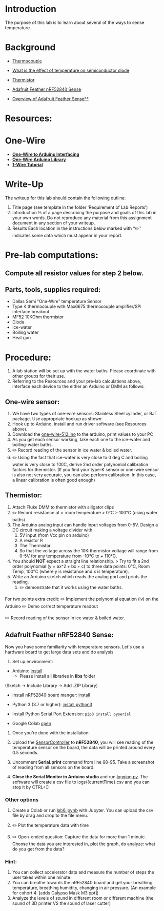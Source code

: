 # Introduction

The purpose of this lab is to learn about several of the ways to sense temperature.

# Background

- [Thermocouple](https://en.wikipedia.org/wiki/Thermocouple)

- [What is the effect of temperature on semiconductor diode](https://www.quora.com/What-is-the-effect-of-temperature-on-semiconductor-diode)

- [Thermistor](https://en.wikipedia.org/wiki/Thermistor)

- [Adafruit Feather nRF52840 Sense](https://www.adafruit.com/product/4516)

- [Overview of Adafruit Feather Sense\*\*](https://learn.adafruit.com/adafruit-feather-sense)

# Resources:

# One-Wire

- [**One-Wire to Arduino Interfacing**](https://www.tweaking4all.com/hardware/arduino/arduino-ds18b20-temperature-sensor/)
- [**One-Wire Arduino Library**](https://www.pjrc.com/teensy/td_libs_OneWire.html)
- [**1-Wire Tutorial**](https://www.hacktronics.com/tutorials/arduino-1-wire-tutorial.html)

# Write-Up

The writeup for this lab should contain the following outline:

1. Title page (see template in the folder ‘Requirement of Lab Reports’)
2. Introduction
   ⅓ of a page describing the purpose and goals of this lab in your own words. Do not reproduce any material from this assignment document in any section of your writeup.
3. Results
   Each location in the instructions below marked with “✏️” indicates some data which must appear in your report.

# Pre-lab computations:

## Compute all resistor values for step 2 below.

## Parts, tools, supplies required:

- Dallas Semi "One-Wire" temperature Sensor
- Type K thermocouple with Max6675 thermocouple amplifier/SPI interface breakout
- MF52 10KOhm thermistor
- Diode
- Ice-water
- Boiling water
- Heat gun

# Procedure:

1. A lab station will be set up with the water baths. Please coordinate with other groups for their use.
2. Referring to the Resources and your pre-lab calculations above, interface each device to the either an Arduino or DMM as follows:

## One-wire sensor:

1. We have two types of one-wire sensors: Stainless Steel cylinder, or BJT package. Use appropriate hookup as shown:
1. Hook up to Arduino, install and run driver software (see Resources above).
1. Download the [one-wire-512.ino](one-wire-512/one-wire-512.ino) to the arduino, print values to your PC
1. As you get each sensor working, take each one to the ice-water and boiling-water baths.
1. ✏️ Record reading of the sensor in ice water & boiled water.
1. ✏️ Using the fact that ice-water is very close to 0 deg C and boiling water is very close to 100C, derive 2nd order polynomial calibration factors for thermistor. (If you find your type-K sensor or one-wire sensor is also not very accurate, you can also perform calibration. In this case, a linear calibration is often good enough)

## Thermistor:

1.  Attach Fluke DMM to thermistor with alligator clips
1.  ✏️ Record resistance at \> room temperature \> 0&deg;C \> 100&deg;C (using water baths)
1.  The Arduino analog input can handle input voltages from 0-5V. Design a DC circuit making a voltage divider with
    1.  5V input (from Vcc pin on arduino)
    1.  A resistor R
    1.  The Thermistor
    1.  So that the voltage across the 10K-thermistor voltage will range from 0-5V for any temperature from -10&deg;C to + 110&deg;C.
1.  You should **NOT** expect a straight line relationship. \> Try to fit a 2nd order polynomial (y = ax^2 + bx + c) to three data points: 0&deg;C, Room Temp, 100&deg;C (where y is resistance and x is temperature).
1.  Write an Arduino sketch which reads the analog port and prints the reading.
    1.  ✏️ demonstrate that it works using the water baths.

For two points extra credit:
✏️ Implement the polynomial equation (iv) on the Arduino
✏️ Demo correct temperature readout

✏️ Record reading of the sensor in ice water & boiled water.

## Adafruit Feather nRF52840 Sense:

Now you have some familiarity with temperature sensors. Let's use a hardware board to get large data sets and do analysis

1. Set up environment:

- Arduino: [install](https://www.arduino.cc/en/software)
  - Please install all libraries in **libs** folder

(Sketch -\> Include Library -\> Add .ZIP Library)

- Install nRF52840 board manger: [install](https://learn.adafruit.com/adafruit-feather-sense/arduino-support-setup)

- Python 3 (3.7 or higher): [install python3](https://www.python.org/downloads/)
- Install Python Serial Port Extension: `pip3 install pyserial`
- Google Colab [open](https://colab.research.google.com/)

1. Once you're done with the installation
1. Upload the [SensorController](adafruit_nRF52840_Sense/SensorController/../Tech512-Lab6Part3-52840/SensorController/SensorController.ino) to **nRF52840**, you will see reading of the temperature sensor on the board, the data will be printed around every 0.5 seconds.
1. Uncomment **Serial.print** command from line 68-95. Take a screenshot of reading from all sensors on the board.

1. **Close the Serial Monitor in Arduino studio** and run [logging.py](adafruit_nRF52840_Sense/Tech512-Lab6Part3-52840/logging.py). The software will create a csv file to logs/{currentTime}.csv and you can stop it by CTRL+C

### Other options

1. Create a Colab or run [lab6.ipynb](adafruit_nRF52840_Sense/Tech512-Lab6Part3-52840/lab6.ipynb) with Jupyter. You can upload the csv file by drag and drop to the file menu.

1. ✏️ Plot the temperature data with time
1. ✏️ Open-ended question: Capture the data for more than 1 minute. Choose the data you are interested in, plot the graph, do analyze: what do you get from the data?

### Hint:

1.  You can collect accelerator data and measure the number of steps the user takes within one minute
1.  You can breathe towards the nRF52840 board and get your breathing temperature, breathing humidity, changing in air pressure. (An example for cohort 4: [adds Calypso Mask M3.ppt])
1.  Analyze the levels of sound in different room or different machine (the sound of 3D printer VS the sound of laser cutter)
